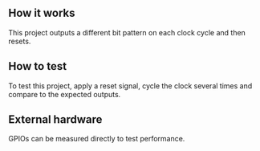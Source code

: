 ## How it works

This project outputs a different bit pattern on each clock cycle and then resets.

## How to test

To test this project, apply a reset signal, cycle the clock several times and compare to the expected outputs.

## External hardware

GPIOs can be measured directly to test performance.
